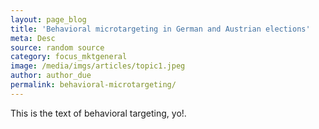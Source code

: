 ```yaml
---
layout: page_blog
title: 'Behavioral microtargeting in German and Austrian elections'
meta: Desc
source: random source
category: focus_mktgeneral
image: /media/imgs/articles/topic1.jpeg
author: author_due
permalink: behavioral-microtargeting/
---
```


This is the text of behavioral targeting, yo!.
